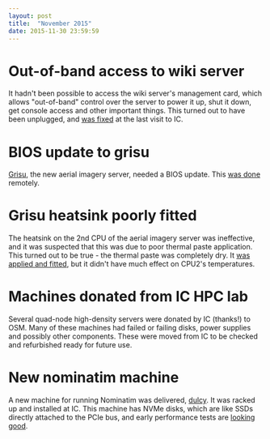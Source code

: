 ```yaml
---
layout: post
title:  "November 2015"
date: 2015-11-30 23:59:59
---
```


# Out-of-band access to wiki server

It hadn't been possible to access the wiki server's management card, which allows "out-of-band" control over the server to power it up, shut it down, get console access and other important things. This turned out to have been unplugged, and [was fixed](https://github.com/openstreetmap/operations/issues/16#issuecomment-159631979) at the last visit to IC.

# BIOS update to grisu

[Grisu](http://wiki.openstreetmap.org/wiki/Servers/grisu), the new aerial imagery server, needed a BIOS update. This [was done](https://github.com/openstreetmap/operations/issues/51) remotely.

# Grisu heatsink poorly fitted

The heatsink on the 2nd CPU of the aerial imagery server was ineffective, and it was suspected that this was due to poor thermal paste application. This turned out to be true - the thermal paste was completely dry. It [was applied and fitted](https://github.com/openstreetmap/operations/issues/50), but it didn't have much effect on CPU2's temperatures.

# Machines donated from IC HPC lab

Several quad-node high-density servers were donated by IC (thanks!) to OSM. Many of these machines had failed or failing disks, power supplies and possibly other components. These were moved from IC to be checked and refurbished ready for future use.

# New nominatim machine

A new machine for running Nominatim was delivered, [dulcy](http://wiki.openstreetmap.org/wiki/Servers/dulcy). It was racked up and installed at IC. This machine has NVMe disks, which are like SSDs directly attached to the PCIe bus, and early performance tests are [looking good](http://munin.osm.org/openstreetmap/dulcy.openstreetmap/index.html).
